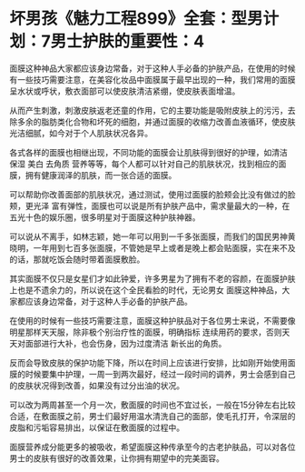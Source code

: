 # 坏男孩《魅力工程899》全套：型男计划：7男士护肤的重要性：4

面膜这种神品大家都应该身边常备，对于这种人手必备的护肤产品，在使用的时候有一些技巧需要注意，在美容化妆品中面膜属于最早出现的一种，我们常用的面膜呈水状或呼状，敷衣面部可以使皮肤清洁紧绷，使皮肤表面增温。

从而产生刺激，刺激皮肤返老还童的作用，它的主要功能是吸附皮肤上的污污，去除多余的脂肪类化合物和坏死的细胞，并通过面膜的收缩力改善血液循环，使皮肤光洁细腻，如今对于个人肌肤状况各异。

各式各样的面膜也相继出现，不同功能的面膜会让肌肤得到很好的护理，如清洁 保湿 美白 去角质 营养等等，每个人都可以针对自己的肌肤状况，找到相应的面膜，拥有健康润泽的肌肤，而一张合适的面膜。

可以帮助你改善面部的肌肤状况，通过测试，使用过面膜的脸颊会比没有做过的脸颊，更光泽 富有弹性，面膜也可以说是所有护肤产品中，需求量最大的一种，在五光十色的娱乐圈，很多明星对于面膜这种护肤神器。

可以说从不离手，如林志颖，她一年可以用到一千多张面膜，而我们的国民男神黄晓明，一年用到七百多张面膜，不管她是早上或者是晚上都会贴面膜，实在来不及的话，那就吃饭会随时带着面膜敷脸。

其实面膜不仅只是女星们才如此钟爱，许多男星为了拥有不老的容颜，在面膜护肤上也是不遗余力的，所以说在这个全民看脸的时代，无论男女 面膜这种神品，大家都应该身边常备，对于这种人手必备的护肤产品。

在使用的时候有一些技巧需要注意，面膜这种护肤品对于各位男士来说，不需要像明星那样天天服，除非极个别治疗性的面膜，明确指标 连续用药的要求，否则天天对面部进行大补，也会伤身，因为过度清洁 新长出的角质。

反而会导致皮肤的保护功能下降，所以在时间上应该进行安排，比如刚开始使用面膜的时候要集中护理，一周一到两次最好，经过一段时间的调养，男士会感到自己的皮肤状况得到改善，如果没有过分出油的状况。

可以改为两周甚至一个月一次，敷面膜的时间也不宜过长，一般在15分钟左右比较合适，在敷面膜之前，男士们最好用温水清洗自己的面部，使毛孔打开，令深层的皮脂和污垢容易排出，以保证在敷面膜的过程中。

面膜营养成分能更多的被吸收，希望面膜这种传承至今的古老护肤品，可以对各位男士的皮肤有很好的改善效果，让你拥有期望中的完美面容。